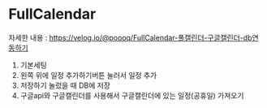 # FullCalendar

자세한 내용 : https://velog.io/@poooq/FullCalendar-풀캘린더-구글캘린더-db연동하기
1. 기본세팅
2. 왼쪽 위에 일정 추가하기버튼 눌러서 일정 추가
3. 저장하기 눌렀을 때 DB에 저장
4. 구글api와 구글캘린더를 사용해서 구글캘린더에 있는 일정(공휴일) 가져오기
